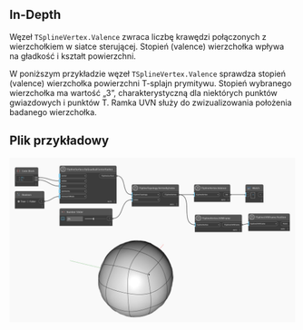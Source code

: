 ## In-Depth
Węzeł `TSplineVertex.Valence` zwraca liczbę krawędzi połączonych z wierzchołkiem w siatce sterującej. Stopień (valence) wierzchołka wpływa na gładkość i kształt powierzchni.

W poniższym przykładzie węzeł `TSplineVertex.Valence` sprawdza stopień (valence) wierzchołka powierzchni T-splajn prymitywu. Stopień wybranego wierzchołka ma wartość „3”, charakterystyczną dla niektórych punktów gwiazdowych i punktów T. Ramka UVN służy do zwizualizowania położenia badanego wierzchołka.

## Plik przykładowy

![Example](./Autodesk.DesignScript.Geometry.TSpline.TSplineVertex.Valence_img.jpg)

